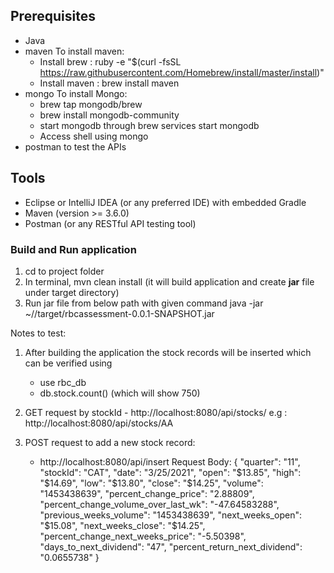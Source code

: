 ## Prerequisites 
- Java
- maven 
	To install maven:
	- Install brew : ruby -e "$(curl -fsSL https://raw.githubusercontent.com/Homebrew/install/master/install)"
	- Install maven : brew install maven
- mongo
	To install Mongo:
	- brew tap mongodb/brew
	- brew install mongodb-community
	- start mongodb through brew services start mongodb
	- Access shell using mongo 
- postman to test the APIs

## Tools
- Eclipse or IntelliJ IDEA (or any preferred IDE) with embedded Gradle
- Maven (version >= 3.6.0)
- Postman (or any RESTful API testing tool)

###  Build and Run application
1. cd to project folder
2. In terminal, mvn clean install (it will build application and create **jar** file under target directory)
3. Run jar file from below path with given command
	java -jar ~/<path to root folder>/target/rbcassessment-0.0.1-SNAPSHOT.jar
	
Notes to test:

1. After building the application the stock records will be inserted which can be verified using 
	- use rbc_db
	- db.stock.count() (which will show 750)

2. GET request by stockId - http://localhost:8080/api/stocks/<stockid>
	e.g : http://localhost:8080/api/stocks/AA

3. POST request to add a new stock record:
 	- http://localhost:8080/api/insert
 	Request Body:
 	{
  		"quarter": "11",
  		"stockId": "CAT",
  		"date": "3/25/2021",
  		"open": "$13.85",
  		"high": "$14.69",
  		"low": "$13.80",
  		"close": "$14.25",
  		"volume": "1453438639",
  		"percent_change_price": "2.88809",
  		"percent_change_volume_over_last_wk": "-47.64583288",
  		"previous_weeks_volume": "1453438639",
  		"next_weeks_open": "$15.08",
  		"next_weeks_close": "$14.25",
  		"percent_change_next_weeks_price": "-5.50398",
  		"days_to_next_dividend": "47",
  		"percent_return_next_dividend": "0.0655738"
	}

 	

